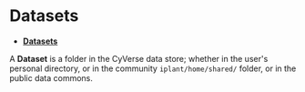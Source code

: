 # <i class="fas fa-database fa-1x fa-fw"></i> **Datasets**

<!-- START doctoc generated TOC please keep comment here to allow auto update -->
<!-- DON'T EDIT THIS SECTION, INSTEAD RE-RUN doctoc TO UPDATE -->

- [<i class="fas fa-database fa-1x fa-fw"></i> **Datasets**](#i-classfas-fa-database-fa-1x-fa-fwi-datasets)

<!-- END doctoc generated TOC please keep comment here to allow auto update -->

A <i class="fas fa-database fa-1x fa-fw"></i> **Dataset** is a folder in the CyVerse data store; whether in the user's personal directory, or in the community `iplant/home/shared/` folder, or in the public data commons.
